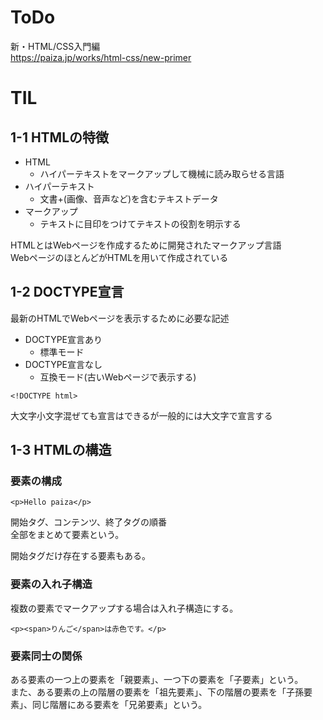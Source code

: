 # ToDo
新・HTML/CSS入門編<br>
https://paiza.jp/works/html-css/new-primer

# TIL

## 1-1 HTMLの特徴

- HTML
  - ハイパーテキストをマークアップして機械に読み取らせる言語
- ハイパーテキスト
  - 文書+(画像、音声など)を含むテキストデータ
- マークアップ
  - テキストに目印をつけてテキストの役割を明示する

HTMLとはWebページを作成するために開発されたマークアップ言語<br>
WebページのほとんどがHTMLを用いて作成されている

## 1-2 DOCTYPE宣言

最新のHTMLでWebページを表示するために必要な記述

- DOCTYPE宣言あり
  - 標準モード
- DOCTYPE宣言なし
  - 互換モード(古いWebページで表示する)

```
<!DOCTYPE html>
```
大文字小文字混ぜても宣言はできるが一般的には大文字で宣言する

## 1-3 HTMLの構造

### 要素の構成

```
<p>Hello paiza</p>
```
開始タグ、コンテンツ、終了タグの順番<br>
全部をまとめて要素という。

開始タグだけ存在する要素もある。

### 要素の入れ子構造

複数の要素でマークアップする場合は入れ子構造にする。
```
<p><span>りんご</span>は赤色です。</p>
```

### 要素同士の関係

ある要素の一つ上の要素を「親要素」、一つ下の要素を「子要素」という。<br>
また、ある要素の上の階層の要素を「祖先要素」、下の階層の要素を「子孫要素」、同じ階層にある要素を「兄弟要素」という。
